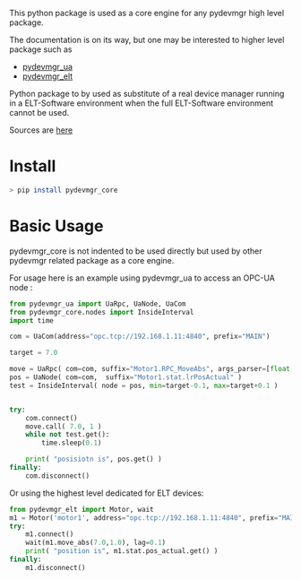 
This python package is used as a core engine for any pydevmgr high level package. 

The documentation is on its way, but one may be interested to higher level package such as 
- [pydevmgr_ua](https://github.com/efisoft-elt/pydevmgr_ua)
- [pydevmgr_elt](https://github.com/efisoft-elt/pydevmgr_elt)


Python package to by used as substitute of a real device manager running in a ELT-Software environment when the full ELT-Software environment cannot be used. 



Sources are [here](https://github.com/efisoft-elt/pydevmgr_core)


# Install

```bash
> pip install pydevmgr_core 
```

# Basic Usage

pydevmgr_core is not indented to be used directly but used by other pydevmgr related package as a core engine. 

For usage here is an example using pydevmgr_ua to access an OPC-UA node : 

```python
from pydevmgr_ua import UaRpc, UaNode, UaCom
from pydevmgr_core.nodes import InsideInterval
import time 

com = UaCom(address="opc.tcp://192.168.1.11:4840", prefix="MAIN")

target = 7.0

move = UaRpc( com=com, suffix="Motor1.RPC_MoveAbs", args_parser=[float, float])
pos = UaNode( com=com,  suffix="Motor1.stat.lrPosActual" )
test = InsideInterval( node = pos, min=target-0.1, max=target+0.1 )


try:
    com.connect()
    move.call( 7.0, 1 )
    while not test.get():
        time.sleep(0.1)

    print( "posisiotn is", pos.get() )
finally:
    com.disconnect()

```

Or using the highest level dedicated for ELT devices: 


```python 
from pydevmgr_elt import Motor, wait
m1 = Motor('motor1', address="opc.tcp://192.168.1.11:4840", prefix="MAIN.Motor1")
try:
    m1.connect()    
    wait(m1.move_abs(7.0,1.0), lag=0.1)
    print( "position is", m1.stat.pos_actual.get() )
finally:
    m1.disconnect()
```

